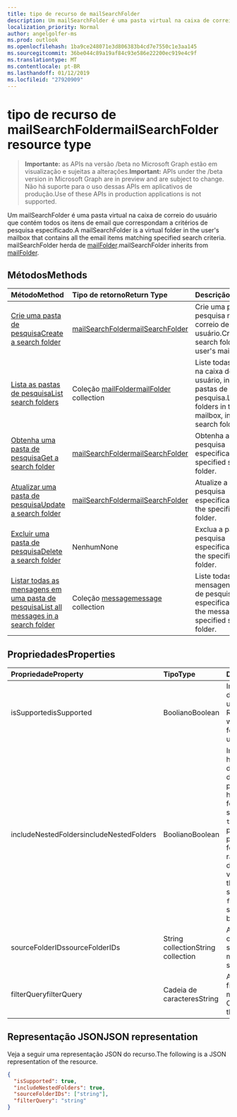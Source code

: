 ```yaml
---
title: tipo de recurso de mailSearchFolder
description: Um mailSearchFolder é uma pasta virtual na caixa de correio do usuário que contém todos os itens de email que correspondam a critérios de pesquisa especificado. mailSearchFolder herda de mailFolder.
localization_priority: Normal
author: angelgolfer-ms
ms.prod: outlook
ms.openlocfilehash: 1ba9ce248071e3d806383b4cd7e7550c1e3aa145
ms.sourcegitcommit: 36be044c89a19af84c93e586e22200ec919e4c9f
ms.translationtype: MT
ms.contentlocale: pt-BR
ms.lasthandoff: 01/12/2019
ms.locfileid: "27920909"
---
```

# <a name="mailsearchfolder-resource-type"></a><span data-ttu-id="36013-104">tipo de recurso de mailSearchFolder</span><span class="sxs-lookup"><span data-stu-id="36013-104">mailSearchFolder resource type</span></span>

> <span data-ttu-id="36013-105">**Importante:** as APIs na versão /beta no Microsoft Graph estão em visualização e sujeitas a alterações.</span><span class="sxs-lookup"><span data-stu-id="36013-105">**Important:** APIs under the /beta version in Microsoft Graph are in preview and are subject to change.</span></span> <span data-ttu-id="36013-106">Não há suporte para o uso dessas APIs em aplicativos de produção.</span><span class="sxs-lookup"><span data-stu-id="36013-106">Use of these APIs in production applications is not supported.</span></span>

<span data-ttu-id="36013-107">Um mailSearchFolder é uma pasta virtual na caixa de correio do usuário que contém todos os itens de email que correspondam a critérios de pesquisa especificado.</span><span class="sxs-lookup"><span data-stu-id="36013-107">A mailSearchFolder is a virtual folder in the user's mailbox that contains all the email items matching specified search criteria.</span></span> <span data-ttu-id="36013-108">mailSearchFolder herda de [mailFolder](mailfolder.md).</span><span class="sxs-lookup"><span data-stu-id="36013-108">mailSearchFolder inherits from [mailFolder](mailfolder.md).</span></span>

## <a name="methods"></a><span data-ttu-id="36013-109">Métodos</span><span class="sxs-lookup"><span data-stu-id="36013-109">Methods</span></span>

| <span data-ttu-id="36013-110">Método</span><span class="sxs-lookup"><span data-stu-id="36013-110">Method</span></span> | <span data-ttu-id="36013-111">Tipo de retorno</span><span class="sxs-lookup"><span data-stu-id="36013-111">Return Type</span></span>  | <span data-ttu-id="36013-112">Descrição</span><span class="sxs-lookup"><span data-stu-id="36013-112">Description</span></span> |
|:---------------|:--------|:----------|
| [<span data-ttu-id="36013-113">Crie uma pasta de pesquisa</span><span class="sxs-lookup"><span data-stu-id="36013-113">Create a search folder</span></span>](../api/mailsearchfolder-post.md) | [<span data-ttu-id="36013-114">mailSearchFolder</span><span class="sxs-lookup"><span data-stu-id="36013-114">mailSearchFolder</span></span>](mailsearchfolder.md) | <span data-ttu-id="36013-115">Crie uma pasta de pesquisa na caixa de correio desse usuário.</span><span class="sxs-lookup"><span data-stu-id="36013-115">Create a search folder in this user's mailbox.</span></span> |
| [<span data-ttu-id="36013-116">Lista as pastas de pesquisa</span><span class="sxs-lookup"><span data-stu-id="36013-116">List search folders</span></span>](../api/mailfolder-list-childfolders.md) | <span data-ttu-id="36013-117">Coleção [mailFolder](mailfolder.md)</span><span class="sxs-lookup"><span data-stu-id="36013-117">[mailFolder](mailfolder.md) collection</span></span> | <span data-ttu-id="36013-118">Liste todas as pastas na caixa de correio do usuário, incluindo as pastas de pesquisa.</span><span class="sxs-lookup"><span data-stu-id="36013-118">List all the folders in this user's mailbox, including search folders.</span></span> |
| [<span data-ttu-id="36013-119">Obtenha uma pasta de pesquisa</span><span class="sxs-lookup"><span data-stu-id="36013-119">Get a search folder</span></span>](../api/mailfolder-get.md) | [<span data-ttu-id="36013-120">mailSearchFolder</span><span class="sxs-lookup"><span data-stu-id="36013-120">mailSearchFolder</span></span>](mailsearchfolder.md) | <span data-ttu-id="36013-121">Obtenha a pasta de pesquisa especificado.</span><span class="sxs-lookup"><span data-stu-id="36013-121">Get the specified search folder.</span></span> |
| [<span data-ttu-id="36013-122">Atualizar uma pasta de pesquisa</span><span class="sxs-lookup"><span data-stu-id="36013-122">Update a search folder</span></span>](../api/mailsearchfolder-update.md) | [<span data-ttu-id="36013-123">mailSearchFolder</span><span class="sxs-lookup"><span data-stu-id="36013-123">mailSearchFolder</span></span>](mailsearchfolder.md) | <span data-ttu-id="36013-124">Atualize a pasta de pesquisa especificado.</span><span class="sxs-lookup"><span data-stu-id="36013-124">Update the specified search folder.</span></span> |
| [<span data-ttu-id="36013-125">Excluir uma pasta de pesquisa</span><span class="sxs-lookup"><span data-stu-id="36013-125">Delete a search folder</span></span>](../api/mailfolder-delete.md) | <span data-ttu-id="36013-126">Nenhum</span><span class="sxs-lookup"><span data-stu-id="36013-126">None</span></span> | <span data-ttu-id="36013-127">Exclua a pasta de pesquisa especificado.</span><span class="sxs-lookup"><span data-stu-id="36013-127">Delete the specified search folder.</span></span> |
| [<span data-ttu-id="36013-128">Listar todas as mensagens em uma pasta de pesquisa</span><span class="sxs-lookup"><span data-stu-id="36013-128">List all messages in a search folder</span></span>](../api/mailfolder-list-messages.md) | <span data-ttu-id="36013-129">Coleção [message](message.md)</span><span class="sxs-lookup"><span data-stu-id="36013-129">[message](message.md) collection</span></span> | <span data-ttu-id="36013-130">Liste todas as mensagens na pasta de pesquisa especificado.</span><span class="sxs-lookup"><span data-stu-id="36013-130">List all the messages in the specified search folder.</span></span> |

## <a name="properties"></a><span data-ttu-id="36013-131">Propriedades</span><span class="sxs-lookup"><span data-stu-id="36013-131">Properties</span></span>

| <span data-ttu-id="36013-132">Propriedade</span><span class="sxs-lookup"><span data-stu-id="36013-132">Property</span></span> | <span data-ttu-id="36013-133">Tipo</span><span class="sxs-lookup"><span data-stu-id="36013-133">Type</span></span> | <span data-ttu-id="36013-134">Descrição</span><span class="sxs-lookup"><span data-stu-id="36013-134">Description</span></span> |
|:---------------|:--------|:----------|
| <span data-ttu-id="36013-135">isSupported</span><span class="sxs-lookup"><span data-stu-id="36013-135">isSupported</span></span> | <span data-ttu-id="36013-136">Booliano</span><span class="sxs-lookup"><span data-stu-id="36013-136">Boolean</span></span> | <span data-ttu-id="36013-137">Indica se uma pasta de pesquisa é editável usando APIs REST.</span><span class="sxs-lookup"><span data-stu-id="36013-137">Indicates whether a search folder is editable using REST APIs.</span></span> |
| <span data-ttu-id="36013-138">includeNestedFolders</span><span class="sxs-lookup"><span data-stu-id="36013-138">includeNestedFolders</span></span> | <span data-ttu-id="36013-139">Booliano</span><span class="sxs-lookup"><span data-stu-id="36013-139">Boolean</span></span> | <span data-ttu-id="36013-140">Indica como a hierarquia de pastas de caixa de correio deve ser percorrida.</span><span class="sxs-lookup"><span data-stu-id="36013-140">Indicates how the mailbox folder hierarchy should be traversed.</span></span> <span data-ttu-id="36013-141">`true`significa que uma profundidade de pesquisa deve ser feito ao `false` significa rasos de pesquisa devem ser feito em vez disso.</span><span class="sxs-lookup"><span data-stu-id="36013-141">`true` means that a deep search should be done while `false` means a shallow search should be done instead.</span></span> |
| <span data-ttu-id="36013-142">sourceFolderIDs</span><span class="sxs-lookup"><span data-stu-id="36013-142">sourceFolderIDs</span></span> | <span data-ttu-id="36013-143">String collection</span><span class="sxs-lookup"><span data-stu-id="36013-143">String collection</span></span> | <span data-ttu-id="36013-144">As pastas de caixa de correio que devem ser extraídas.</span><span class="sxs-lookup"><span data-stu-id="36013-144">The mailbox folders that should be mined.</span></span> |
| <span data-ttu-id="36013-145">filterQuery</span><span class="sxs-lookup"><span data-stu-id="36013-145">filterQuery</span></span> | <span data-ttu-id="36013-146">Cadeia de caracteres</span><span class="sxs-lookup"><span data-stu-id="36013-146">String</span></span> | <span data-ttu-id="36013-147">A consulta OData para filtrar as mensagens.</span><span class="sxs-lookup"><span data-stu-id="36013-147">The OData query to filter the messages.</span></span> |

## <a name="json-representation"></a><span data-ttu-id="36013-148">Representação JSON</span><span class="sxs-lookup"><span data-stu-id="36013-148">JSON representation</span></span>

<span data-ttu-id="36013-149">Veja a seguir uma representação JSON do recurso.</span><span class="sxs-lookup"><span data-stu-id="36013-149">The following is a JSON representation of the resource.</span></span>

<!-- {
  "blockType": "resource",
  "@odata.type": "microsoft.graph.mailSearchFolder"
}-->

```json
{
  "isSupported": true,
  "includeNestedFolders": true,
  "sourceFolderIDs": ["string"],
  "filterQuery": "string"
}

```

<!-- uuid: 8fcb5dbc-d5aa-4681-8e31-b001d5168d79
2018-01-23 14:57:30 UTC -->
<!-- {
  "type": "#page.annotation",
  "description": "mailSearchFolder resource",
  "keywords": "",
  "section": "documentation",
  "tocPath": ""
}-->
